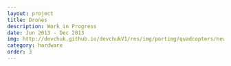 ```yaml
---
layout: project
title: Drones
description: Work in Progress
date: Jun 2013 - Dec 2013
img: http://devchuk.github.io/devchukV1/res/img/portimg/quadcopters/newDro.jpg
category: hardware
order: 3
---
```




